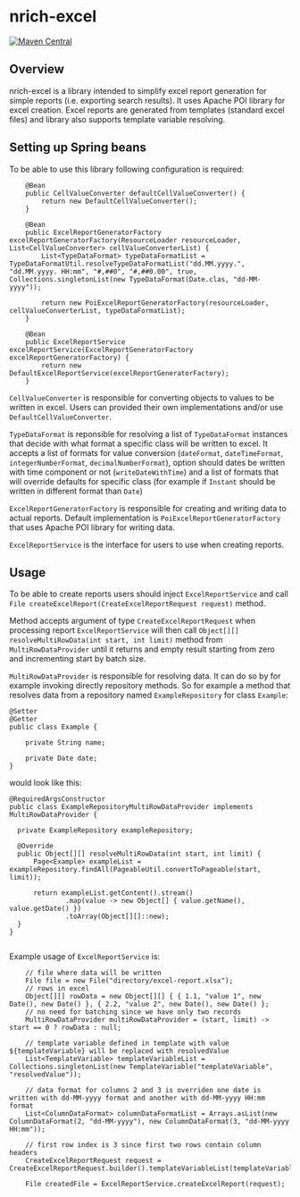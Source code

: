 # nrich-excel

[![Maven Central](https://maven-badges.herokuapp.com/maven-central/net.croz.nrich/nrich-excel/badge.svg?color=blue)](https://maven-badges.herokuapp.com/maven-central/net.croz.nrich/nrich-excel)

## Overview

nrich-excel is a library intended to simplify excel report generation for simple reports (i.e. exporting search results). It uses Apache POI library for excel creation. Excel reports are generated
from templates (standard excel files) and library also supports template variable resolving.

## Setting up Spring beans

To be able to use this library following configuration is required:

```
    @Bean
    public CellValueConverter defaultCellValueConverter() {
        return new DefaultCellValueConverter();
    }

    @Bean
    public ExcelReportGeneratorFactory excelReportGeneratorFactory(ResourceLoader resourceLoader, List<CellValueConverter> cellValueConverterList) {
        List<TypeDataFormat> typeDataFormatList = TypeDataFormatUtil.resolveTypeDataFormatList("dd.MM.yyyy.", "dd.MM.yyyy. HH:mm", "#,##0", "#,##0.00", true, Collections.singletonList(new TypeDataFormat(Date.clas, "dd-MM-yyyy"));

        return new PoiExcelReportGeneratorFactory(resourceLoader, cellValueConverterList, typeDataFormatList);
    }

    @Bean
    public ExcelReportService excelReportService(ExcelReportGeneratorFactory excelReportGeneratorFactory) {
        return new DefaultExcelReportService(excelReportGeneratorFactory);
    }

```

`CellValueConverter` is responsible for converting objects to values to be written in excel. Users can provided their own implementations and/or use
`DefaultCellValueConverter`.

`TypeDataFormat` is reponsible for resolving a list of `TypeDataFormat` instances that decide with what format a specific class will be written to excel. It accepts a list of formats for value
conversion (`dateFormat`, `dateTimeFormat`, `integerNumberFormat`, `decimalNumberFormat`), option should dates be written with time component or not
(`writeDateWithTime`) and a list of formats that will override defaults for specific class (for example if `Instant` should be written in different format than `Date`)

`ExcelReportGeneratorFactory` is responsible for creating and writing data to actual reports. Default implementation is `PoiExcelReportGeneratorFactory`
that uses Apache POI library for writing data.

`ExcelReportService` is the interface for users to use when creating reports.

## Usage

To be able to create reports users should inject `ExcelReportService` and call `File createExcelReport(CreateExcelReportRequest request)`
method.

Method accepts argument of type `CreateExcelReportRequest` when processing report `ExcelReportService` will then call `Object[][] resolveMultiRowData(int start, int limit)` method
from `MultiRowDataProvider` until it returns and empty result starting from zero and incrementing start by batch size.

`MultiRowDataProvider` is responsible for resolving data. It can do so by for example invoking directly repository methods. So for example a method that resolves data from a repository
named `ExampleRepository` for class `Example`:

```
@Setter
@Getter
public class Example {

    private String name;

    private Date date;
}

```

would look like this:

  ```
@RequiredArgsConstructor
public class ExampleRepositoryMultiRowDataProvider implements MultiRowDataProvider {

    private ExampleRepository exampleRepository;

    @Override
    public Object[][] resolveMultiRowData(int start, int limit) {
        Page<Example> exampleList = exampleRepository.findAll(PageableUtil.convertToPageable(start, limit));

        return exampleList.getContent().stream()
                .map(value -> new Object[] { value.getName(), value.getDate() })
                .toArray(Object[][]::new);
    }
}


```

Example usage of `ExcelReportService` is:

```
    // file where data will be written
    File file = new File("directory/excel-report.xlsx");
    // rows in excel
    Object[][] rowData = new Object[][] { { 1.1, "value 1", new Date(), new Date() }, { 2.2, "value 2", new Date(), new Date() };
    // no need for batching since we have only two records
    MultiRowDataProvider multiRowDataProvider = (start, limit) -> start == 0 ? rowData : null;

    // template variable defined in template with value ${templateVariable} will be replaced with resolvedValue
    List<TemplateVariable> templateVariableList = Collections.singletonList(new TemplateVariable("templateVariable", "resolvedValue"));

    // data format for columns 2 and 3 is overriden one date is written with dd-MM-yyyy format and another with dd-MM-yyyy HH:mm format
    List<ColumnDataFormat> columnDataFormatList = Arrays.asList(new ColumnDataFormat(2, "dd-MM-yyyy"), new ColumnDataFormat(3, "dd-MM-yyyy HH:mm"));

    // first row index is 3 since first two rows contain column headers
    CreateExcelReportRequest request = CreateExcelReportRequest.builder().templateVariableList(templateVariableList).columnDataFormatList(columnDataFormatList).multiRowDataProvider(multiRowDataProvider).batchSize(10).outputFile(file).templatePath("classpath:excel/template.xlsx").firstRowIndex(3).build();

    File createdFile = ExcelReportService.createExcelReport(request);

```
